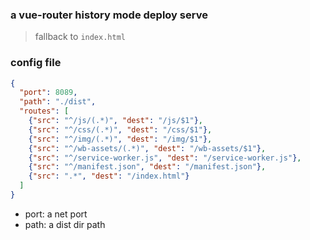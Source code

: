 ### a vue-router history mode deploy serve
> fallback to `index.html`

### config file

```json
{
  "port": 8089,
  "path": "./dist",
  "routes": [
    {"src": "^/js/(.*)", "dest": "/js/$1"},
    {"src": "^/css/(.*)", "dest": "/css/$1"},
    {"src": "^/img/(.*)", "dest": "/img/$1"},
    {"src": "^/wb-assets/(.*)", "dest": "/wb-assets/$1"},
    {"src": "^/service-worker.js", "dest": "/service-worker.js"},
    {"src": "^/manifest.json", "dest": "/manifest.json"},
    {"src": ".*", "dest": "/index.html"}
  ]
}
```
* port: a net port
* path: a dist dir path